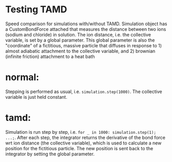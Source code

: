 # Testing TAMD
Speed comparison for simulations with/without TAMD. Simulation object has a CustomBondForce attached that measures the distance between two ions (sodium and chloride) in solution. The ion distance, i.e. the collective variable, is set by a global parameter. This global parameter is also the "coordinate" of a fictitious, massive particle that diffuses in response to 1) almost adiabatic attachment to the collective variable, and 2) brownian (infinite friction) attachment to a heat bath

# normal:
Stepping is performed as usual, i.e. `simulation.step(1000)`. The collective variable is just held constant. 

# tamd:
Simulation is run step by step, i.e. `for _ in 1000: simulation.step(1); ...;`. After each step, the integrator returns the derivative of the bond force wrt ion distance (the collective variable), which is used to calculate a new position for the fictitious particle. The new position is sent back to the integrator by setting the global parameter. 
